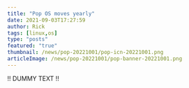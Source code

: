```yaml
---
title: "Pop OS moves yearly"
date: 2021-09-03T17:27:59
author: Rick
tags: [linux,os]
type: "posts"
featured: "true"
thumbnail: /news/pop-20221001/pop-icn-20221001.png
articleImage: /news/pop-20221001/pop-banner-20221001.png
---
```


!! DUMMY TEXT !!

